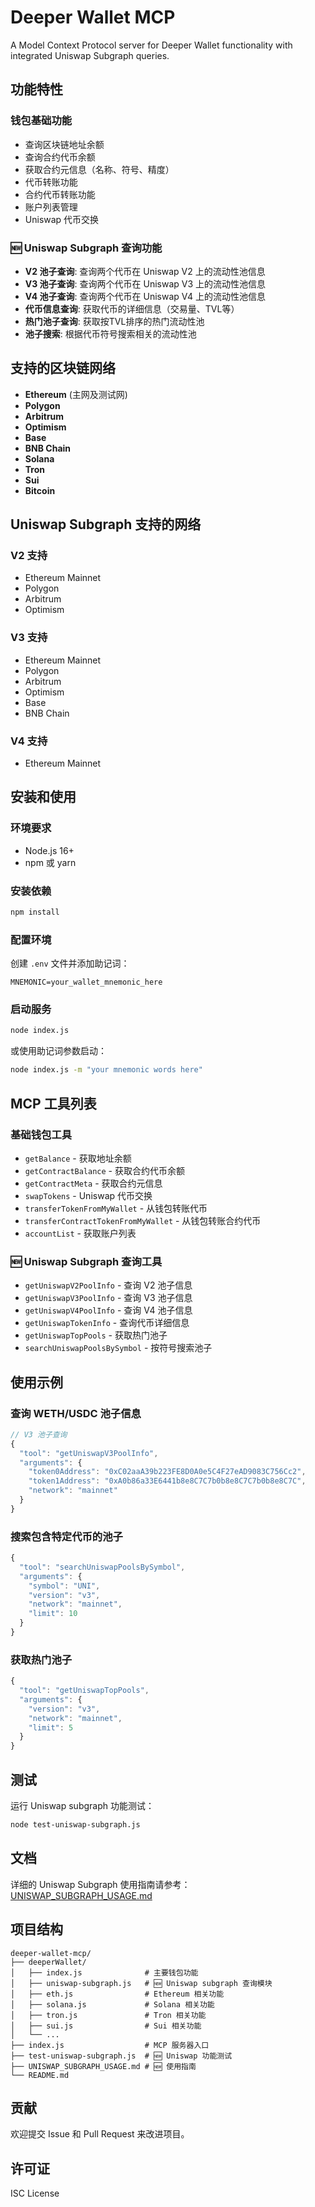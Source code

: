 # Deeper Wallet MCP

A Model Context Protocol server for Deeper Wallet functionality with integrated Uniswap Subgraph queries.

## 功能特性

### 钱包基础功能
- 查询区块链地址余额
- 查询合约代币余额
- 获取合约元信息（名称、符号、精度）
- 代币转账功能
- 合约代币转账功能
- 账户列表管理
- Uniswap 代币交换

### 🆕 Uniswap Subgraph 查询功能
- **V2 池子查询**: 查询两个代币在 Uniswap V2 上的流动性池信息
- **V3 池子查询**: 查询两个代币在 Uniswap V3 上的流动性池信息  
- **V4 池子查询**: 查询两个代币在 Uniswap V4 上的流动性池信息
- **代币信息查询**: 获取代币的详细信息（交易量、TVL等）
- **热门池子查询**: 获取按TVL排序的热门流动性池
- **池子搜索**: 根据代币符号搜索相关的流动性池

## 支持的区块链网络

- **Ethereum** (主网及测试网)
- **Polygon** 
- **Arbitrum**
- **Optimism**
- **Base**
- **BNB Chain**
- **Solana**
- **Tron**
- **Sui**
- **Bitcoin**

## Uniswap Subgraph 支持的网络

### V2 支持
- Ethereum Mainnet
- Polygon
- Arbitrum  
- Optimism

### V3 支持
- Ethereum Mainnet
- Polygon
- Arbitrum
- Optimism
- Base
- BNB Chain

### V4 支持
- Ethereum Mainnet

## 安装和使用

### 环境要求
- Node.js 16+
- npm 或 yarn

### 安装依赖
```bash
npm install
```

### 配置环境
创建 `.env` 文件并添加助记词：
```
MNEMONIC=your_wallet_mnemonic_here
```

### 启动服务
```bash
node index.js
```

或使用助记词参数启动：
```bash
node index.js -m "your mnemonic words here"
```

## MCP 工具列表

### 基础钱包工具
- `getBalance` - 获取地址余额
- `getContractBalance` - 获取合约代币余额
- `getContractMeta` - 获取合约元信息
- `swapTokens` - Uniswap 代币交换
- `transferTokenFromMyWallet` - 从钱包转账代币
- `transferContractTokenFromMyWallet` - 从钱包转账合约代币
- `accountList` - 获取账户列表

### 🆕 Uniswap Subgraph 查询工具
- `getUniswapV2PoolInfo` - 查询 V2 池子信息
- `getUniswapV3PoolInfo` - 查询 V3 池子信息
- `getUniswapV4PoolInfo` - 查询 V4 池子信息
- `getUniswapTokenInfo` - 查询代币详细信息
- `getUniswapTopPools` - 获取热门池子
- `searchUniswapPoolsBySymbol` - 按符号搜索池子

## 使用示例

### 查询 WETH/USDC 池子信息
```javascript
// V3 池子查询
{
  "tool": "getUniswapV3PoolInfo",
  "arguments": {
    "token0Address": "0xC02aaA39b223FE8D0A0e5C4F27eAD9083C756Cc2",
    "token1Address": "0xA0b86a33E6441b8e8C7C7b0b8e8C7C7b0b8e8C7C",
    "network": "mainnet"
  }
}
```

### 搜索包含特定代币的池子
```javascript
{
  "tool": "searchUniswapPoolsBySymbol", 
  "arguments": {
    "symbol": "UNI",
    "version": "v3",
    "network": "mainnet",
    "limit": 10
  }
}
```

### 获取热门池子
```javascript
{
  "tool": "getUniswapTopPools",
  "arguments": {
    "version": "v3", 
    "network": "mainnet",
    "limit": 5
  }
}
```

## 测试

运行 Uniswap subgraph 功能测试：
```bash
node test-uniswap-subgraph.js
```

## 文档

详细的 Uniswap Subgraph 使用指南请参考：[UNISWAP_SUBGRAPH_USAGE.md](./UNISWAP_SUBGRAPH_USAGE.md)

## 项目结构

```
deeper-wallet-mcp/
├── deeperWallet/
│   ├── index.js              # 主要钱包功能
│   ├── uniswap-subgraph.js   # 🆕 Uniswap subgraph 查询模块
│   ├── eth.js                # Ethereum 相关功能
│   ├── solana.js             # Solana 相关功能
│   ├── tron.js               # Tron 相关功能
│   ├── sui.js                # Sui 相关功能
│   └── ...
├── index.js                  # MCP 服务器入口
├── test-uniswap-subgraph.js  # 🆕 Uniswap 功能测试
├── UNISWAP_SUBGRAPH_USAGE.md # 🆕 使用指南
└── README.md
```

## 贡献

欢迎提交 Issue 和 Pull Request 来改进项目。

## 许可证

ISC License